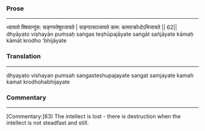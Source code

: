 ### Prose 
 --- 
ध्यायतो विषयान्पुंस: सङ्गस्तेषूपजायते |
सङ्गात्सञ्जायते काम: कामात्क्रोधोऽभिजायते || 62||
dhyāyato viṣhayān puṁsaḥ saṅgas teṣhūpajāyate
saṅgāt sañjāyate kāmaḥ kāmāt krodho ’bhijāyate

### Translation 
 --- 
dhyayato vishayan pumsah sangasteshupajayate sangat samjayate kamah kamat krodhohabhijayate

### Commentary 
 --- 
[Commentary:]63) The intellect is lost - there is destruction when the intellect is not steadfast and still.